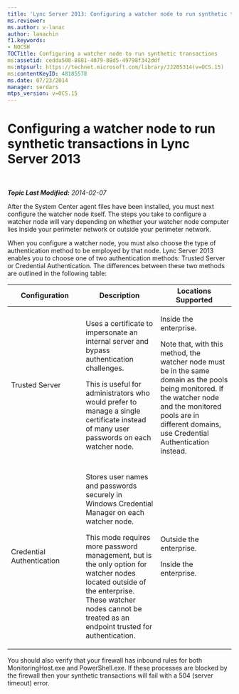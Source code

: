 ```yaml
---
title: 'Lync Server 2013: Configuring a watcher node to run synthetic transactions'
ms.reviewer: 
ms.author: v-lanac
author: lanachin
f1.keywords:
- NOCSH
TOCTitle: Configuring a watcher node to run synthetic transactions
ms:assetid: cedda508-8881-4079-88d5-49798f342ddf
ms:mtpsurl: https://technet.microsoft.com/library/JJ205314(v=OCS.15)
ms:contentKeyID: 48185578
ms.date: 07/23/2014
manager: serdars
mtps_version: v=OCS.15
---
```


<div data-xmlns="http://www.w3.org/1999/xhtml">

<div class="topic" data-xmlns="http://www.w3.org/1999/xhtml" data-msxsl="urn:schemas-microsoft-com:xslt" data-cs="http://msdn.microsoft.com/en-us/">

<div data-asp="http://msdn2.microsoft.com/asp">

# Configuring a watcher node to run synthetic transactions in Lync Server 2013

</div>

<div id="mainSection">

<div id="mainBody">

<span> </span>

_**Topic Last Modified:** 2014-02-07_

After the System Center agent files have been installed, you must next configure the watcher node itself. The steps you take to configure a watcher node will vary depending on whether your watcher node computer lies inside your perimeter network or outside your perimeter network.

When you configure a watcher node, you must also choose the type of authentication method to be employed by that node. Lync Server 2013 enables you to choose one of two authentication methods: Trusted Server or Credential Authentication. The differences between these two methods are outlined in the following table:


<table>
<colgroup>
<col style="width: 33%" />
<col style="width: 33%" />
<col style="width: 33%" />
</colgroup>
<thead>
<tr class="header">
<th>Configuration</th>
<th>Description</th>
<th>Locations Supported</th>
</tr>
</thead>
<tbody>
<tr class="odd">
<td><p>Trusted Server</p></td>
<td><p>Uses a certificate to impersonate an internal server and bypass authentication challenges.</p>
<p>This is useful for administrators who would prefer to manage a single certificate instead of many user passwords on each watcher node.</p></td>
<td><p>Inside the enterprise.</p>
<p>Note that, with this method, the watcher node must be in the same domain as the pools being monitored. If the watcher node and the monitored pools are in different domains, use Credential Authentication instead.</p></td>
</tr>
<tr class="even">
<td><p>Credential Authentication</p></td>
<td><p>Stores user names and passwords securely in Windows Credential Manager on each watcher node.</p>
<p>This mode requires more password management, but is the only option for watcher nodes located outside of the enterprise. These watcher nodes cannot be treated as an endpoint trusted for authentication.</p></td>
<td><p>Outside the enterprise.</p>
<p>Inside the enterprise.</p></td>
</tr>
</tbody>
</table>


You should also verify that your firewall has inbound rules for both MonitoringHost.exe and PowerShell.exe. If these processes are blocked by the firewall then your synthetic transactions will fail with a 504 (server timeout) error.

</div>

<span> </span>

</div>

</div>

</div>

